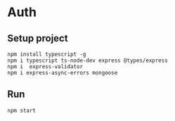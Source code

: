 # Auth

## Setup project
```
npm install typescript -g
npm i typescript ts-node-dev express @types/express
npm i  express-validator
npm i express-async-errors mongoose
```

## Run
```
npm start
```